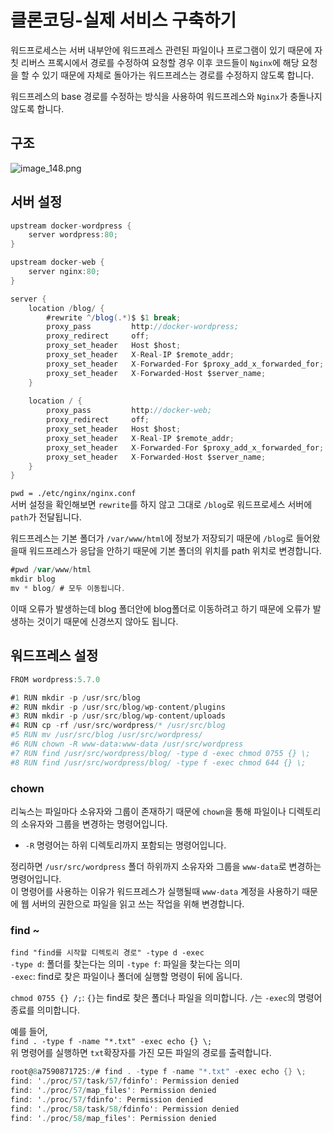 # 클론코딩-실제 서비스 구축하기  
  
워드프로세스는 서버 내부안에 워드프레스 관련된 파일이나 프로그램이 있기 때문에 자칫 리버스 프록시에서 경로를 수정하여 요청할 경우 
이후 코드들이 `Nginx`에 해당 요청을 할 수 있기 때문에 자체로 돌아가는 워드프레스는 경로를 수정하지 않도록 합니다.  
  
워드프레스의 base 경로를 수정하는 방식을 사용하여 워드프레스와 `Nginx`가 충돌나지 않도록 합니다.  
  
## 구조
  
![image_148.png](image_148.png)  
  
## 서버 설정
```Actionscript
upstream docker-wordpress {
    server wordpress:80;
}

upstream docker-web {
    server nginx:80;
}

server {
    location /blog/ {
        #rewrite ^/blog(.*)$ $1 break;
        proxy_pass         http://docker-wordpress;
        proxy_redirect     off;
        proxy_set_header   Host $host;
        proxy_set_header   X-Real-IP $remote_addr;
        proxy_set_header   X-Forwarded-For $proxy_add_x_forwarded_for;
        proxy_set_header   X-Forwarded-Host $server_name;
    }
    
    location / {
        proxy_pass         http://docker-web;
        proxy_redirect     off;
        proxy_set_header   Host $host;
        proxy_set_header   X-Real-IP $remote_addr;
        proxy_set_header   X-Forwarded-For $proxy_add_x_forwarded_for;
        proxy_set_header   X-Forwarded-Host $server_name;
    }
}
```
`pwd = ./etc/nginx/nginx.conf`  
서버 설정을 확인해보면 `rewrite`를 하지 않고 그대로 `/blog`로 워드프로세스 서버에 `path`가 전달됩니다.  

워드프레스는 기본 폴더가 `/var/www/html`에 정보가 저장되기 때문에 `/blog`로 들어왔을때 워드프레스가 응답을 안하기 때문에
기본 폴더의 위치를 path 위치로 변경합니다.  
  
```Actionscript
#pwd /var/www/html
mkdir blog
mv * blog/ # 모두 이동됩니다.
```  
이때 오류가 발생하는데 blog 폴더안에 blog폴더로 이동하려고 하기 때문에 오류가 발생하는 것이기 때문에 
신경쓰지 않아도 됩니다.

## 워드프레스 설정
```Actionscript
FROM wordpress:5.7.0

#1 RUN mkdir -p /usr/src/blog
#2 RUN mkdir -p /usr/src/blog/wp-content/plugins
#3 RUN mkdir -p /usr/src/blog/wp-content/uploads
#4 RUN cp -rf /usr/src/wordpress/* /usr/src/blog
#5 RUN mv /usr/src/blog /usr/src/wordpress/
#6 RUN chown -R www-data:www-data /usr/src/wordpress
#7 RUN find /usr/src/wordpress/blog/ -type d -exec chmod 0755 {} \;
#8 RUN find /usr/src/wordpress/blog/ -type f -exec chmod 644 {} \;
```  

### chown  
리눅스는 파일마다 소유자와 그룹이 존재하기 때문에 `chown`을 통해
파일이나 디렉토리의 소유자와 그룹을 변경하는 명령어입니다.  
  
+ `-R` 명령어는 하위 디렉토리까지 포함되는 명령어입니다.  
  
정리하면 `/usr/src/wordpress` 폴더 하위까지 소유자와 그룹을 `www-data`로 변경하는 명령어입니다.  
이 명령어를 사용하는 이유가 워드프레스가 실행될때 `www-data` 계정을 사용하기 때문에 
웹 서버의 권한으로 파일을 읽고 쓰는 작업을 위해 변경합니다.  
  
### find ~ 
`find "find를 시작할 디렉토리 경로" -type d -exec`  
`-type d`: 폴더를 찾는다는 의미
`-type f`: 파일을 찾는다는 의미  
`-exec`: find로 찾은 파일이나 폴더에 실행할 명령이 뒤에 옵니다.  
  
`chmod 0755 {} /;`: `{}`는 find로 찾은 폴더나 파일을 의미합니다. `/`는 `-exec`의 명령어 종료를 의미합니다.  
  
예를 들어,  
`find . -type f -name "*.txt" -exec echo {} \;`   
위 명령어를 실행하면 `txt`확장자를 가진 모든 파일의 경로를 출력합니다.
```Actionscript
root@8a7590871725:/# find . -type f -name "*.txt" -exec echo {} \;
find: './proc/57/task/57/fdinfo': Permission denied
find: './proc/57/map_files': Permission denied
find: './proc/57/fdinfo': Permission denied
find: './proc/58/task/58/fdinfo': Permission denied
find: './proc/58/map_files': Permission denied
```  

